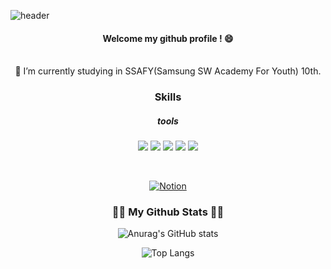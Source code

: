 ![header](https://capsule-render.vercel.app/api?type=waving&color=gradient&height=300&section=header&text=Jin's%20Git&fontSize=90)

<div align="center">

####  Welcome my github profile ! 😄
<br>
🔭 I’m currently studying in SSAFY(Samsung SW Academy For Youth) 10th.
<br>

### Skills
##### tools 
<img src="https://img.shields.io/badge/Python-3776AB?style=flat-square&logo=Python&logoColor=white"/> <img src="https://img.shields.io/badge/R-276DC3?style=flat-square&logo=R&logoColor=white"/> <img src="https://img.shields.io/badge/MySQL-4479A1?style=flat-square&logo=MySQL&logoColor=white"/> <img src="https://img.shields.io/badge/Tableau-E97627?style=flat-square&logo=Tableau&logoColor=white"/> <img src="https://img.shields.io/badge/Git-F05032?style=flat-square&logo=Git&logoColor=white"/>

<br>

[![Notion](https://img.shields.io/badge/Notion-%23000000.svg?style=for-the-badge&logo=notion&logoColor=white)](https://www.notion.so/72a9044212d741c0b9cec5fdf6ec3585?pvs=4)

<h3 align="center">👩‍💻 My Github Stats 👩‍💻</h3>
<div align="center">

![Anurag's GitHub stats](https://github-readme-stats.vercel.app/api?username=jinhuijang98&show_icons=true&theme=buefy)

![Top Langs](https://github-readme-stats.vercel.app/api/top-langs/?username=jinhuijang98&layout=compact&theme=buefy)

</div>

<!--
**jinhuijang98/jinhuijang98** is a ✨ _special_ ✨ repository because its `README.md` (this file) appears on your GitHub profile.

Here are some ideas to get you started:

- 🔭 I’m currently working on ...
- 🌱 I’m currently learning ...
- 👯 I’m looking to collaborate on ...
- 🤔 I’m looking for help with ...
- 💬 Ask me about ...
- 📫 How to reach me: ...
- 😄 Pronouns: ...
- ⚡ Fun fact: ...
-->

</div>
